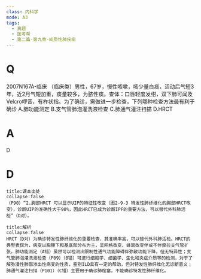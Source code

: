```yaml
---
class: 内科学
mode: A3
tags:
  - 真题
  - 医考帮
  - 第二篇-第九章-间质性肺疾病
---
```


# Q
2007N167A-临床 （临床类）男性，67岁，慢性咳嗽，咳少量白痰，活动后气短3年，近2月气短加重，痰量较多，为脓性痰。查体：口唇轻度发绀，双下肺可闻及Velcro啰音，有杵状指。为了确诊，需做进一步检查，下列哪种检查方法最有利于确诊
A.肺功能测定
B.支气管肺泡灌洗液检查
C.肺通气灌注扫描
D.HRCT

# A
D
# D
```ad-note
title:课本出处
collapse:false
（P90）“2.胸部HRCT 可以显示UIP的特征性改变（图2-9-3 特发性肺纤维化的胸部HRCT改变），诊断UIP的准确性大于90%，因此HRCT已成为诊断IPF的重要方法，可以替代外科肺活检”（D对）。
```

```ad-summary
title:解析
collapse:false
HRCT（D对）为确诊特发性肺纤维化的重要检查，其准确率高，可以替代外科肺活检。HRCT的典型表现为，病变以胸膜下和基底部分布为主，呈网格改变、蜂窝改变伴或不伴牵拉支气管扩张。肺功能测定（A错）虽然可以检测出限制性通气功能障碍伴弥散功能下降，但无特异性；支气管肺泡灌洗液检查（P89）（B错）可进行细胞学、细菌学、生化和炎症介质等的检测，对于了解弥漫性肺部渗出性病变的性质，鉴别ILD具有一定的帮助，但对特发性肺纤维化无诊断意义；肺通气灌注扫描（P101）（C错）主要用于确诊肺栓塞，不能确诊特发性肺纤维化。
```

